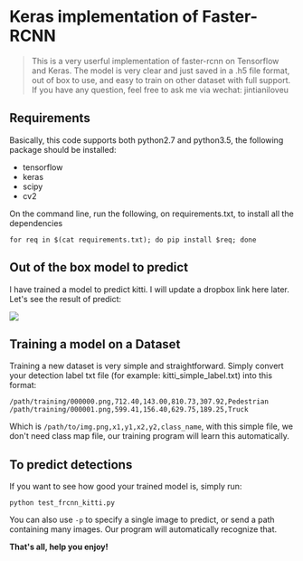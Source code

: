 # Keras implementation of Faster-RCNN

> This is a very userful implementation of faster-rcnn on Tensorflow and Keras. The model is very clear and just saved in a .h5 file format, out of box to use, and easy to train on other dataset with full support. If you have any question, feel free to ask me via wechat: jintianiloveu

## Requirements
Basically, this code supports both python2.7 and python3.5, the following package should be installed:
* tensorflow
* keras
* scipy
* cv2

On the command line, run the following, on requirements.txt, to install all the dependencies
```
for req in $(cat requirements.txt); do pip install $req; done
```

## Out of the box model to predict

I have trained a model to predict kitti. I will update a dropbox link here later. Let's see the result of predict:

<img src="http://opbocoyb4.bkt.clouddn.com/000010.png" align="center">

## Training a model on a Dataset

Training a new dataset is very simple and straightforward. Simply convert your detection label txt file (for example: kitti_simple_label.txt) into this format:

```
/path/training/000000.png,712.40,143.00,810.73,307.92,Pedestrian
/path/training/000001.png,599.41,156.40,629.75,189.25,Truck
```
Which is `/path/to/img.png,x1,y1,x2,y2,class_name`, with this simple file, we don't need class map file, our training program will learn this automatically.

## To predict detections

If you want to see how good your trained model is, simply run:
```
python test_frcnn_kitti.py
```
You can also use `-p` to specify a single image to predict, or send a path containing many images. Our program will automatically recognize that.

**That's all, help you enjoy!**
